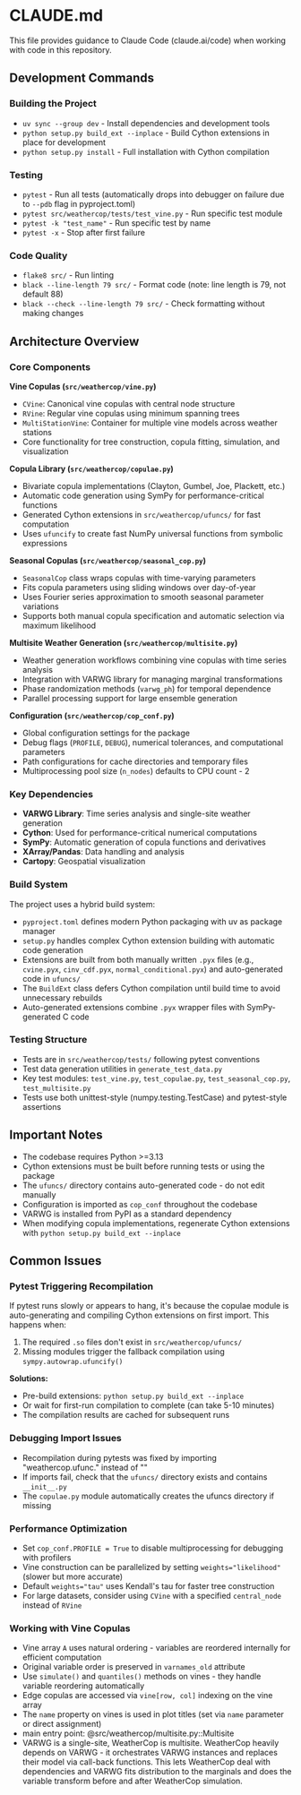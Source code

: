 # CLAUDE.md

This file provides guidance to Claude Code (claude.ai/code) when working with code in this repository.

## Development Commands

### Building the Project
- `uv sync --group dev` - Install dependencies and development tools
- `python setup.py build_ext --inplace` - Build Cython extensions in place for development
- `python setup.py install` - Full installation with Cython compilation

### Testing
- `pytest` - Run all tests (automatically drops into debugger on failure due to `--pdb` flag in pyproject.toml)
- `pytest src/weathercop/tests/test_vine.py` - Run specific test module
- `pytest -k "test_name"` - Run specific test by name
- `pytest -x` - Stop after first failure

### Code Quality
- `flake8 src/` - Run linting
- `black --line-length 79 src/` - Format code (note: line length is 79, not default 88)
- `black --check --line-length 79 src/` - Check formatting without making changes

## Architecture Overview

### Core Components

**Vine Copulas (`src/weathercop/vine.py`)**
- `CVine`: Canonical vine copulas with central node structure
- `RVine`: Regular vine copulas using minimum spanning trees
- `MultiStationVine`: Container for multiple vine models across weather stations
- Core functionality for tree construction, copula fitting, simulation, and visualization

**Copula Library (`src/weathercop/copulae.py`)**
- Bivariate copula implementations (Clayton, Gumbel, Joe, Plackett, etc.)
- Automatic code generation using SymPy for performance-critical functions
- Generated Cython extensions in `src/weathercop/ufuncs/` for fast computation
- Uses `ufuncify` to create fast NumPy universal functions from symbolic expressions

**Seasonal Copulas (`src/weathercop/seasonal_cop.py`)**
- `SeasonalCop` class wraps copulas with time-varying parameters
- Fits copula parameters using sliding windows over day-of-year
- Uses Fourier series approximation to smooth seasonal parameter variations
- Supports both manual copula specification and automatic selection via maximum likelihood

**Multisite Weather Generation (`src/weathercop/multisite.py`)**
- Weather generation workflows combining vine copulas with time series analysis
- Integration with VARWG library for managing marginal transformations
- Phase randomization methods (`varwg_ph`) for temporal dependence
- Parallel processing support for large ensemble generation

**Configuration (`src/weathercop/cop_conf.py`)**
- Global configuration settings for the package
- Debug flags (`PROFILE`, `DEBUG`), numerical tolerances, and computational parameters
- Path configurations for cache directories and temporary files
- Multiprocessing pool size (`n_nodes`) defaults to CPU count - 2

### Key Dependencies
- **VARWG Library**: Time series analysis and single-site weather generation
- **Cython**: Used for performance-critical numerical computations
- **SymPy**: Automatic generation of copula functions and derivatives
- **XArray/Pandas**: Data handling and analysis
- **Cartopy**: Geospatial visualization

### Build System
The project uses a hybrid build system:
- `pyproject.toml` defines modern Python packaging with uv as package manager
- `setup.py` handles complex Cython extension building with automatic code generation
- Extensions are built from both manually written `.pyx` files (e.g., `cvine.pyx`, `cinv_cdf.pyx`, `normal_conditional.pyx`) and auto-generated code in `ufuncs/`
- The `BuildExt` class defers Cython compilation until build time to avoid unnecessary rebuilds
- Auto-generated extensions combine `.pyx` wrapper files with SymPy-generated C code

### Testing Structure
- Tests are in `src/weathercop/tests/` following pytest conventions
- Test data generation utilities in `generate_test_data.py`
- Key test modules: `test_vine.py`, `test_copulae.py`, `test_seasonal_cop.py`, `test_multisite.py`
- Tests use both unittest-style (numpy.testing.TestCase) and pytest-style assertions

## Important Notes
- The codebase requires Python >=3.13
- Cython extensions must be built before running tests or using the package
- The `ufuncs/` directory contains auto-generated code - do not edit manually
- Configuration is imported as `cop_conf` throughout the codebase
- VARWG is installed from PyPI as a standard dependency
- When modifying copula implementations, regenerate Cython extensions with `python setup.py build_ext --inplace`

## Common Issues

### Pytest Triggering Recompilation
If pytest runs slowly or appears to hang, it's because the copulae module is auto-generating and compiling Cython extensions on first import. This happens when:
1. The required `.so` files don't exist in `src/weathercop/ufuncs/`
2. Missing modules trigger the fallback compilation using `sympy.autowrap.ufuncify()`

**Solutions:**
- Pre-build extensions: `python setup.py build_ext --inplace`
- Or wait for first-run compilation to complete (can take 5-10 minutes)
- The compilation results are cached for subsequent runs

### Debugging Import Issues
- Recompilation during pytests was fixed by importing "weathercop.ufunc.<name>" instead of "<name>"
- If imports fail, check that the `ufuncs/` directory exists and contains `__init__.py`
- The `copulae.py` module automatically creates the ufuncs directory if missing

### Performance Optimization
- Set `cop_conf.PROFILE = True` to disable multiprocessing for debugging with profilers
- Vine construction can be parallelized by setting `weights="likelihood"` (slower but more accurate)
- Default `weights="tau"` uses Kendall's tau for faster tree construction
- For large datasets, consider using `CVine` with a specified `central_node` instead of `RVine`

### Working with Vine Copulas
- Vine array `A` uses natural ordering - variables are reordered internally for efficient computation
- Original variable order is preserved in `varnames_old` attribute
- Use `simulate()` and `quantiles()` methods on vines - they handle variable reordering automatically
- Edge copulas are accessed via `vine[row, col]` indexing on the vine array
- The `name` property on vines is used in plot titles (set via `name` parameter or direct assignment)
- main entry point: @src/weathercop/multisite.py::Multisite
- VARWG is a single-site, WeatherCop is multisite. WeatherCop heavily depends on VARWG - it orchestrates VARWG instances and replaces their model via call-back functions. This lets WeatherCop deal with dependencies and VARWG fits distribution to the marginals and does the variable transform before and after WeatherCop simulation.